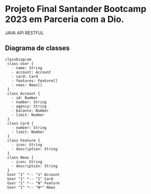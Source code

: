 ﻿# Projeto Final Santander Bootcamp 2023 em Parceria com a Dio.
 JAVA API RESTFUL 

 ## Diagrama de classes

 ```mermaid
classDiagram
  class User {
    - name: String
    - account: Account
    - card: Card
    - features: Feature[]
    - news: News[]
  }
  class Account {
    - id: Number
    - number: String
    - agency: String
    - balance: Number
    - limit: Number
  }
  class Card {
    - number: String
    - limit: Number
  }
  class Feature {
    - icon: String
    - description: String
  }
  class News {
    - icon: String
    - description: String
  }
  User "1" *-- "1" Account
  User "1" *-- "1" Card
  User "1" *-- "N" Feature
  User "1" *-- "N*" News
```
